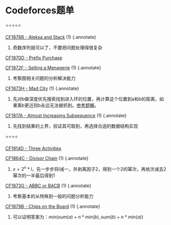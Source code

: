 # Codeforces题单

:star::star::star::star::star:

[CF1878B - Aleksa and Stack](https://codeforces.com/contest/1878/problem/B) (1)
{.annotate}

1. 奇数序列就可以了，不要把问题处理得很复杂

[CF1870D - Prefix Purchase](https://codeforces.com/contest/1870/problem/D)

[CF1872F - Selling a Menagerie](https://codeforces.com/problemset/problem/1872/F) (1)
{.annotate}

1. 考察图相关问题的分析解决能力

[CF1873H - Mad City](https://codeforces.com/contest/1873/problem/H) (1)
{.annotate}

1. 先对b做深度优先搜索找到进入环的位置，再计算这个位置到a和b的距离，如果离b更近则b永远无法被抓到。[参考题解](https://codeforces.com/contest/1873/submission/224446642)。

[CF1817A - Almost Increasing Subsequence](https://codeforces.com/contest/1817/problem/A) (1)
{.annotate}

1. 先找到结果的上界，验证其可取到，再选择合适的数据结构实现

:star::star::star::star:

[CF1914D - Three Activities](https://codeforces.com/contest/1914/problem/D)

[CF1864C - Divisor Chain](https://codeforces.com/contest/1864/problem/C) (1)
{.annotate}

1. $x=2^n*l$，先一步步将$l$减一，并剥离因子2，得到一个2的幂次，再依次减去2幂次的一半最后得到1

[CF1873G - ABBC or BACB](https://codeforces.com/contest/1873/problem/G) (1)
{.annotate}

1. 考察基本的从特殊到一般的问题分析能力

[CF1879B - Chips on the Board](https://codeforces.com/contest/1879/problem/B) (1)
{.annotate}

1. 可以证明答案为：$min(sum(a)+n*min(b), sum(b)+n*min(a))$
